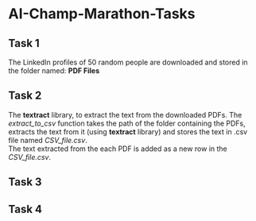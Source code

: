 # AI-Champ-Marathon-Tasks <br>

## Task 1 <br>
The LinkedIn profiles of 50 random people are downloaded and stored in the folder named: **PDF Files**
## Task 2 <br>
The **textract** library, to extract the text from the downloaded PDFs.
The *extract_to_csv* function takes the path of the folder containing the PDFs, extracts the text from it (using **textract** library) and stores the text in .csv file named *CSV_file.csv*. <br>
The text extracted from the each PDF is added as a new row in the *CSV_file.csv*.
## Task 3
## Task 4
